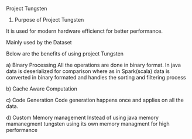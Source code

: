Project Tungsten 

1) Purpose of Project Tungsten

It is used for modern hardware efficienct for better performance. 

Mainly used by the Dataset

Below are the benefits of using project Tungsten 
 
 a) Binary Processing 
 	All the operations are done in binary format. In java data is deserialized for comparison where as in Spark(scala) data is converted in binary formated and handles the sorting and filtering process
 	
 
 b) Cache Aware Computation
 	
 
 c) Code Generation
 	Code generation happens once and applies on all the data.
 	
 d) Custom Memory management 
 	Instead of using java memory mamanegment tungsten using its own memory managment for high  performance 
 	